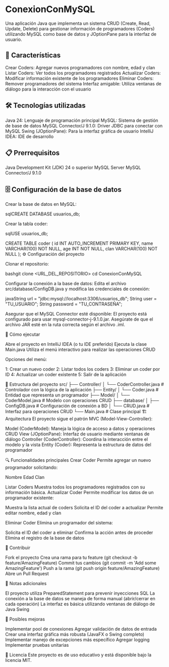# ConexionConMySQL
Una aplicación Java que implementa un sistema CRUD (Create, Read, Update, Delete) para gestionar información de programadores (Coders) utilizando MySQL como base de datos y JOptionPane para la interfaz de usuario.

## 🚀 Características

Crear Coders: Agregar nuevos programadores con nombre, edad y clan
Listar Coders: Ver todos los programadores registrados
Actualizar Coders: Modificar información existente de los programadores
Eliminar Coders: Remover programadores del sistema
Interfaz amigable: Utiliza ventanas de diálogo para la interacción con el usuario

## 🛠️ Tecnologías utilizadas

Java 24: Lenguaje de programación principal
MySQL: Sistema de gestión de base de datos
MySQL Connector/J 9.1.0: Driver JDBC para conectar con MySQL
Swing (JOptionPane): Para la interfaz gráfica de usuario
IntelliJ IDEA: IDE de desarrollo

## 📋 Prerrequisitos

Java Development Kit (JDK) 24 o superior
MySQL Server
MySQL Connector/J 9.1.0

## 🗄️ Configuración de la base de datos

Crear la base de datos en MySQL:

sqlCREATE DATABASE usuarios_db;

Crear la tabla coder:

sqlUSE usuarios_db;

CREATE TABLE coder (
    id INT AUTO_INCREMENT PRIMARY KEY,
    name VARCHAR(100) NOT NULL,
    age INT NOT NULL,
    clan VARCHAR(100) NOT NULL
);
⚙️ Configuración del proyecto

Clonar el repositorio:

bashgit clone <URL_DEL_REPOSITORIO>
cd ConexionConMySQL

Configurar la conexión a la base de datos:
Edita el archivo src/database/ConfigDB.java y modifica las credenciales de conexión:

javaString url = "jdbc:mysql://localhost:3306/usuarios_db";
String user = "TU_USUARIO";
String password = "TU_CONTRASEÑA";

Asegurar que el MySQL Connector esté disponible:
El proyecto está configurado para usar mysql-connector-j-9.1.0.jar. Asegúrate de que el archivo JAR esté en la ruta correcta según el archivo .iml.

🚀 Cómo ejecutar

Abre el proyecto en IntelliJ IDEA (o tu IDE preferido)
Ejecuta la clase Main.java
Utiliza el menú interactivo para realizar las operaciones CRUD

Opciones del menú:

1: Crear un nuevo coder
2: Listar todos los coders
3: Eliminar un coder por ID
4: Actualizar un coder existente
5: Salir de la aplicación

📁 Estructura del proyecto
src/
├── Controller/
│   └── CoderController.java    # Controlador con la lógica de la aplicación
├── Entity/
│   └── Coder.java              # Entidad que representa un programador
├── Model/
│   └── CoderModel.java         # Modelo con operaciones CRUD
├── database/
│   ├── ConfigDB.java           # Configuración de conexión a BD
│   └── CRUD.java               # Interfaz para operaciones CRUD
└── Main.java                   # Clase principal
🏗️ Arquitectura
El proyecto sigue el patrón MVC (Model-View-Controller):

Model (CoderModel): Maneja la lógica de acceso a datos y operaciones CRUD
View (JOptionPane): Interfaz de usuario mediante ventanas de diálogo
Controller (CoderController): Coordina la interacción entre el modelo y la vista
Entity (Coder): Representa la estructura de datos del programador

🔍 Funcionalidades principales
Crear Coder
Permite agregar un nuevo programador solicitando:

Nombre
Edad
Clan

Listar Coders
Muestra todos los programadores registrados con su información básica.
Actualizar Coder
Permite modificar los datos de un programador existente:

Muestra la lista actual de coders
Solicita el ID del coder a actualizar
Permite editar nombre, edad y clan

Eliminar Coder
Elimina un programador del sistema:

Solicita el ID del coder a eliminar
Confirma la acción antes de proceder
Elimina el registro de la base de datos

🤝 Contribuir

Fork el proyecto
Crea una rama para tu feature (git checkout -b feature/AmazingFeature)
Commit tus cambios (git commit -m 'Add some AmazingFeature')
Push a la rama (git push origin feature/AmazingFeature)
Abre un Pull Request

📝 Notas adicionales

El proyecto utiliza PreparedStatement para prevenir inyecciones SQL
La conexión a la base de datos se maneja de forma manual (abrir/cerrar en cada operación)
La interfaz es básica utilizando ventanas de diálogo de Java Swing

🐛 Posibles mejoras

Implementar pool de conexiones
Agregar validación de datos de entrada
Crear una interfaz gráfica más robusta (JavaFX o Swing completo)
Implementar manejo de excepciones más específico
Agregar logging
Implementar pruebas unitarias

📄 Licencia
Este proyecto es de uso educativo y está disponible bajo la licencia MIT.

